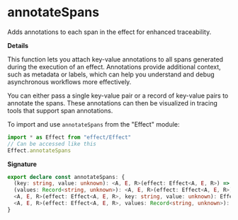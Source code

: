 # annotateSpans

Adds annotations to each span in the effect for enhanced traceability.

**Details**

This function lets you attach key-value annotations to all spans generated
during the execution of an effect. Annotations provide additional context,
such as metadata or labels, which can help you understand and debug
asynchronous workflows more effectively.

You can either pass a single key-value pair or a record of key-value pairs to
annotate the spans. These annotations can then be visualized in tracing tools
that support span annotations.

To import and use `annotateSpans` from the "Effect" module:

```ts
import * as Effect from "effect/Effect"
// Can be accessed like this
Effect.annotateSpans
```

**Signature**

```ts
export declare const annotateSpans: {
  (key: string, value: unknown): <A, E, R>(effect: Effect<A, E, R>) => Effect<A, E, R>
  (values: Record<string, unknown>): <A, E, R>(effect: Effect<A, E, R>) => Effect<A, E, R>
  <A, E, R>(effect: Effect<A, E, R>, key: string, value: unknown): Effect<A, E, R>
  <A, E, R>(effect: Effect<A, E, R>, values: Record<string, unknown>): Effect<A, E, R>
}
```
